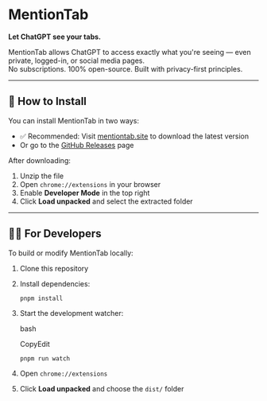 # MentionTab

**Let ChatGPT see your tabs.**

MentionTab allows ChatGPT to access exactly what you're seeing — even private, logged-in, or social media pages.  
No subscriptions. 100% open-source. Built with privacy-first principles.

---

## 🚀 How to Install

You can install MentionTab in two ways:

- ✅ Recommended: Visit [mentiontab.site](https://mentiontab.site) to download the latest version
- Or go to the [GitHub Releases](https://github.com/mileswangs/mentiontab/releases/latest) page

After downloading:

1. Unzip the file
2. Open `chrome://extensions` in your browser
3. Enable **Developer Mode** in the top right
4. Click **Load unpacked** and select the extracted folder

---

## 🧑‍💻 For Developers

To build or modify MentionTab locally:

1. Clone this repository
2. Install dependencies:

   ```bash
   pnpm install
   ```

3. Start the development watcher:

   bash

   CopyEdit

   `pnpm run watch`

4. Open `chrome://extensions`
5. Click **Load unpacked** and choose the `dist/` folder

